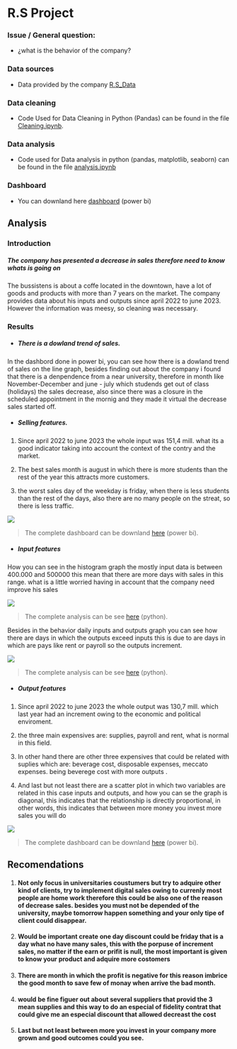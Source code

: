 # R.S Project

### Issue / General question:

- ¿what is the behavior of the company?  

### Data sources 
 
 - Data provided by the company [R.S_Data](https://github.com/mateofrancop/Personal_projects-Data-Analyst-/blob/main/Rinconcito_del_sabor/datos-RS.xlsx)
 
### Data cleaning 

- Code Used for Data Cleaning in Python (Pandas) can be found in the file [Cleaning.ipynb](https://github.com/mateofrancop/Personal_projects-Data-Analyst-/blob/main/Rinconcito_del_sabor/cleaning.ipynb).

### Data analysis
- Code used for Data analysis in python (pandas, matplotlib, seaborn) can be found in the file [analysis.ipynb](https://github.com/mateofrancop/Personal_projects-Data-Analyst-/blob/main/Rinconcito_del_sabor/analysis.ipynb)

### Dashboard
- You can downland here [dashboard](https://github.com/mateofrancop/Personal_projects-Data-Analyst-/blob/main/Rinconcito_del_sabor/Analisis_RS.pbix) (power bi)

## Analysis

### Introduction

##### The company has presented a decrease in sales therefore need to know whats is going on 

The bussistens is about a coffe located in the downtown, have a lot of goods and products with more than 7 years on the market. The company provides data about his inputs and outputs since april 2022 to june 2023. However the information was meesy, so cleaning was necessary.

### Results 

- ##### There is a dowland trend of sales. 

In the dashbord done in power bi, you can see how there is a dowland trend of sales on the line graph, besides finding out about the company i found that there is a denpendence from a near university, therefore in month like November-December and june - july which studends get out of class (holidays) the sales decrease, also since there was a closure in the scheduled appointment in the mornig and they made it virtual the decrease sales started off.

- ##### Selling features. 

1. Since april 2022 to june 2023 the whole input was 151,4 mill. what its a good indicator taking into account the context of the contry and the market.

2. The best sales month is august in which there is more students than the rest of the year this attracts more customers.

3. the worst sales day of the weekday is friday, when there is less students than the rest of the days, also there are no many people on the streat, so there is less traffic. 

![](https://i.imgur.com/rfkY4gd.png[/img)
> The complete dashboard can be downland [here](https://github.com/mateofrancop/Personal_projects-Data-Analyst-/blob/main/Rinconcito_del_sabor/Analisis_RS.pbix) (power bi).

- ##### Input features 	

How you can see in the histogram graph the mostly input data is between 400.000 and 500000 this mean that there are more days with sales in this range. what is a little worried having in account that the company need improve his sales 

![](https://i.imgur.com/5vGOSvZ.png[/img])
> The complete analysis can be see [here](https://github.com/mateofrancop/Personal_projects-Data-Analyst-/blob/main/Rinconcito_del_sabor/analysis.ipynb) (python).

Besides in the behavior daily inputs and outputs graph you can see how there are days in which the outputs exceed inputs this is due to are days in which are pays like rent or payroll so the outputs increment. 

![](https://i.imgur.com/OacGNGL.png[/img])
> The complete analysis can be see [here](https://github.com/mateofrancop/Personal_projects-Data-Analyst-/blob/main/Rinconcito_del_sabor/analysis.ipynb) (python).

- ##### Output features
 
1. Since april 2022 to june 2023 the whole output was 130,7 mill. which last year had an increment owing to the economic and political enviroment.

2. the three main expensives are: supplies, payroll and rent, what is normal in this field. 

3. In other hand there are other three expensives that could be related with suplies which are: beverage cost, disposable expenses, meccato expenses. being beverege cost with more outputs .

4. And last but not least there are a scatter plot in which two variables are related in this case inputs and outputs, and how you can se the graph is diagonal, this indicates that the relationship is directly proportional, in other words, this indicates that between more money you invest more sales you will do    


![](https://i.imgur.com/WB6gcqY.png[/img)
> The complete dashboard can be downland [here](https://github.com/mateofrancop/Personal_projects-Data-Analyst-/blob/main/Rinconcito_del_sabor/Analisis_RS.pbix) (power bi).

## Recomendations

1. #### Not only focus in universitaries coustumers but try to adquire other kind of clients, try to implement digital sales owing to currenly most people are home work therefore this could be also one of the reason of decrease sales. besides you must not be depended of the university, maybe tomorrow happen something and your only tipe of client could disappear.

2. #### Would be important create one day discount could be friday that is a day what no have many sales, this with the porpuse of increment sales, no matter if the earn or prifit is null, the most important is given to know your product and adquire more costomers  

3. #### There are month in which the profit is negative for this reason imbrice the good month to save few of monay when arrive the bad month.

4. #### would be fine figuer out about several suppliers that provid the 3 mean supplies and this way to do an especial of fidelity contrat that could give me an especial discount that allowed decreast the cost 

5. #### Last but not least between more you invest in your company more grown and good outcomes could you see. 